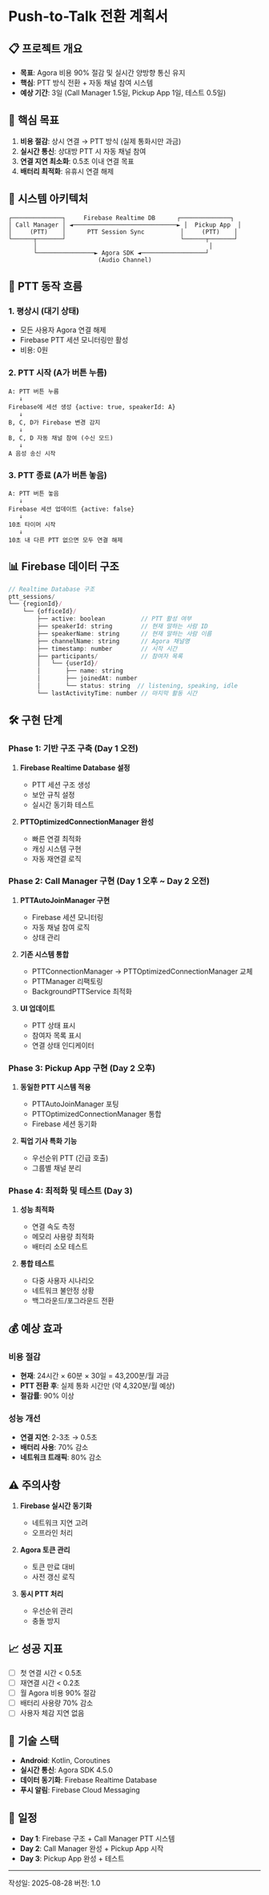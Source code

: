 # Push-to-Talk 전환 계획서

## 📋 프로젝트 개요
- **목표**: Agora 비용 90% 절감 및 실시간 양방향 통신 유지
- **핵심**: PTT 방식 전환 + 자동 채널 참여 시스템
- **예상 기간**: 3일 (Call Manager 1.5일, Pickup App 1일, 테스트 0.5일)

## 🎯 핵심 목표
1. **비용 절감**: 상시 연결 → PTT 방식 (실제 통화시만 과금)
2. **실시간 통신**: 상대방 PTT 시 자동 채널 참여
3. **연결 지연 최소화**: 0.5초 이내 연결 목표
4. **배터리 최적화**: 유휴시 연결 해제

## 📐 시스템 아키텍처

```
┌──────────────┐     Firebase Realtime DB      ┌──────────────┐
│ Call Manager │ ◄─────────────────────────────► │  Pickup App  │
│     (PTT)    │      PTT Session Sync          │     (PTT)    │
└──────┬───────┘                                └──────┬───────┘
       │                                                │
       └────────────────► Agora SDK ◄──────────────────┘
                         (Audio Channel)
```

## 🔄 PTT 동작 흐름

### 1. 평상시 (대기 상태)
- 모든 사용자 Agora 연결 해제
- Firebase PTT 세션 모니터링만 활성
- 비용: 0원

### 2. PTT 시작 (A가 버튼 누름)
```
A: PTT 버튼 누름
   ↓
Firebase에 세션 생성 {active: true, speakerId: A}
   ↓
B, C, D가 Firebase 변경 감지
   ↓
B, C, D 자동 채널 참여 (수신 모드)
   ↓
A 음성 송신 시작
```

### 3. PTT 종료 (A가 버튼 놓음)
```
A: PTT 버튼 놓음
   ↓
Firebase 세션 업데이트 {active: false}
   ↓
10초 타이머 시작
   ↓
10초 내 다른 PTT 없으면 모두 연결 해제
```

## 📊 Firebase 데이터 구조

```javascript
// Realtime Database 구조
ptt_sessions/
└── {regionId}/
    └── {officeId}/
        ├── active: boolean          // PTT 활성 여부
        ├── speakerId: string        // 현재 말하는 사람 ID
        ├── speakerName: string      // 현재 말하는 사람 이름
        ├── channelName: string      // Agora 채널명
        ├── timestamp: number        // 시작 시간
        ├── participants/            // 참여자 목록
        │   └── {userId}/
        │       ├── name: string
        │       ├── joinedAt: number
        │       └── status: string  // listening, speaking, idle
        └── lastActivityTime: number // 마지막 활동 시간
```

## 🛠️ 구현 단계

### Phase 1: 기반 구조 구축 (Day 1 오전)
1. **Firebase Realtime Database 설정**
   - PTT 세션 구조 생성
   - 보안 규칙 설정
   - 실시간 동기화 테스트

2. **PTTOptimizedConnectionManager 완성**
   - 빠른 연결 최적화
   - 캐싱 시스템 구현
   - 자동 재연결 로직

### Phase 2: Call Manager 구현 (Day 1 오후 ~ Day 2 오전)
1. **PTTAutoJoinManager 구현**
   - Firebase 세션 모니터링
   - 자동 채널 참여 로직
   - 상태 관리

2. **기존 시스템 통합**
   - PTTConnectionManager → PTTOptimizedConnectionManager 교체
   - PTTManager 리팩토링
   - BackgroundPTTService 최적화

3. **UI 업데이트**
   - PTT 상태 표시
   - 참여자 목록 표시
   - 연결 상태 인디케이터

### Phase 3: Pickup App 구현 (Day 2 오후)
1. **동일한 PTT 시스템 적용**
   - PTTAutoJoinManager 포팅
   - PTTOptimizedConnectionManager 통합
   - Firebase 세션 동기화

2. **픽업 기사 특화 기능**
   - 우선순위 PTT (긴급 호출)
   - 그룹별 채널 분리

### Phase 4: 최적화 및 테스트 (Day 3)
1. **성능 최적화**
   - 연결 속도 측정
   - 메모리 사용량 최적화
   - 배터리 소모 테스트

2. **통합 테스트**
   - 다중 사용자 시나리오
   - 네트워크 불안정 상황
   - 백그라운드/포그라운드 전환

## 💰 예상 효과

### 비용 절감
- **현재**: 24시간 × 60분 × 30일 = 43,200분/월 과금
- **PTT 전환 후**: 실제 통화 시간만 (약 4,320분/월 예상)
- **절감률**: 90% 이상

### 성능 개선
- **연결 지연**: 2-3초 → 0.5초
- **배터리 사용**: 70% 감소
- **네트워크 트래픽**: 80% 감소

## ⚠️ 주의사항

1. **Firebase 실시간 동기화**
   - 네트워크 지연 고려
   - 오프라인 처리

2. **Agora 토큰 관리**
   - 토큰 만료 대비
   - 사전 갱신 로직

3. **동시 PTT 처리**
   - 우선순위 관리
   - 충돌 방지

## 📈 성공 지표

- [ ] 첫 연결 시간 < 0.5초
- [ ] 재연결 시간 < 0.2초
- [ ] 월 Agora 비용 90% 절감
- [ ] 배터리 사용량 70% 감소
- [ ] 사용자 체감 지연 없음

## 🔧 기술 스택
- **Android**: Kotlin, Coroutines
- **실시간 통신**: Agora SDK 4.5.0
- **데이터 동기화**: Firebase Realtime Database
- **푸시 알림**: Firebase Cloud Messaging

## 📅 일정
- **Day 1**: Firebase 구조 + Call Manager PTT 시스템
- **Day 2**: Call Manager 완성 + Pickup App 시작
- **Day 3**: Pickup App 완성 + 테스트

---
작성일: 2025-08-28
버전: 1.0